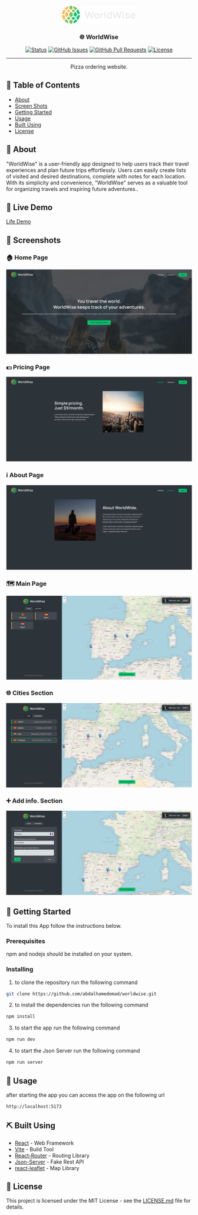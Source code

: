 <p align="center">
  <a href="" rel="noopener">
 <img src="./public//logo.png" alt="Project logo" width="200"></a>
 </a>
</p>

<h3 align="center">🌐 WorldWise</h3>

<div align="center">

[![Status](https://img.shields.io/badge/status-active-success.svg)]()
[![GitHub Issues](https://img.shields.io/github/issues/kylelobo/The-Documentation-Compendium.svg)](https://github.com/kylelobo/The-Documentation-Compendium/issues)
[![GitHub Pull Requests](https://img.shields.io/github/issues-pr/kylelobo/The-Documentation-Compendium.svg)](https://github.com/kylelobo/The-Documentation-Compendium/pulls)
[![License](https://img.shields.io/badge/license-MIT-blue.svg)](/LICENSE)

</div>

---

<p align="center"> Pizza ordering website.
    <br> 
</p>

## 📝 Table of Contents

- [About](#about)
- [Screen Shots](#screen_shots)
- [Getting Started](#getting_started)
- [Usage](#usage)
- [Built Using](#built_using)
- [License](#license)

## 🧐 About <a name = "about"></a>

"WorldWise" is a user-friendly app designed to help users track their travel experiences and plan future trips effortlessly. Users can easily create lists of visited and desired destinations, complete with notes for each location. With its simplicity and convenience, "WorldWise" serves as a valuable tool for organizing travels and inspiring future adventures..

## 🚀 Live Demo <a name = "life_demo"></a>

<a href="https://fastpizzaco23.netlify.app" _target="blank">Life Demo</a>

## 📸 Screenshots <a name = "screen_shots"></a>

### 🏠 Home Page

![screenshot](https://github.com/abdalhamedemad/worldwise/blob/main/screenshots/1.png?raw=true)

### 💵 Pricing Page

![screenshot](https://github.com/abdalhamedemad/worldwise/blob/main/screenshots/2.png?raw=true)

### ℹ️ About Page

![screenshot](https://github.com/abdalhamedemad/worldwise/blob/main/screenshots/3.png?raw=true)

### 🗺️ Main Page

![screenshot](https://github.com/abdalhamedemad/worldwise/blob/main/screenshots/4.png?raw=true)

### 🌐 Cities Section

![screenshot](https://github.com/abdalhamedemad/worldwise/blob/main/screenshots/5.png?raw=true)

### ➕ Add info. Section

![screenshot](https://github.com/abdalhamedemad/worldwise/blob/main/screenshots/6.png?raw=true)

## 🏁 Getting Started <a name = "getting_started"></a>

To install this App follow the instructions below.

### Prerequisites

npm and nodejs should be installed on your system.

### Installing

1. to clone the repository run the following command

```bash
git clone https://github.com/abdalhamedemad/worldwise.git
```

2. to install the dependencies run the following command

```bash
npm install
```

3. to start the app run the following command

```bash
npm run dev
```

4. to start the Json Server run the following command

```bash
npm run server
```

## 🎈 Usage <a name="usage"></a>

after starting the app you can access the app on the following url

```bash
http://localhost:5173
```

## ⛏️ Built Using <a name = "built_using"></a>

- [React](https://reactjs.org/) - Web Framework
- [Vite](https://vitejs.dev/) - Build Tool
- [React-Router](https://reactrouter.com/) - Routing Library
- [Json-Server](https://www.npmjs.com/package/json-server) - Fake Rest API
- [react-leaflet](https://react-leaflet.js.org/) - Map Library

## 📄 License <a name = "authors"></a>

This project is licensed under the MIT License - see the [LICENSE.md](/LICENSE) file for details.
